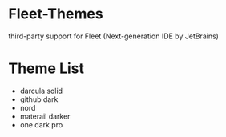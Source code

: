# Fleet-Themes

third-party support for Fleet (Next-generation IDE by JetBrains)

# Theme List

- darcula solid
- github dark
- nord
- materail darker
- one dark pro
